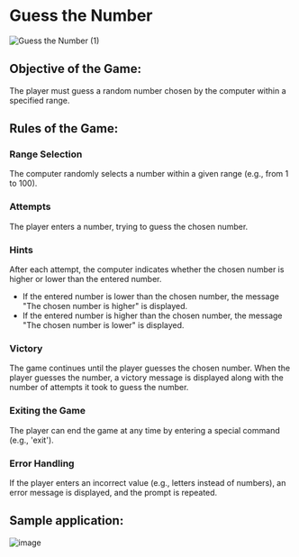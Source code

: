 # Guess the Number
![Guess the Number (1)](https://github.com/Joi7e0/Guess-the-Number/assets/175101157/89755369-4369-4f11-8154-a8bfb26a6e57)

## Objective of the Game:
The player must guess a random number chosen by the computer within a specified range.

## Rules of the Game:

### Range Selection
The computer randomly selects a number within a given range (e.g., from 1 to 100).

### Attempts
The player enters a number, trying to guess the chosen number.

### Hints
After each attempt, the computer indicates whether the chosen number is higher or lower than the entered number.
- If the entered number is lower than the chosen number, the message "The chosen number is higher" is displayed.
- If the entered number is higher than the chosen number, the message "The chosen number is lower" is displayed.

### Victory
The game continues until the player guesses the chosen number. When the player guesses the number, a victory message is displayed along with the number of attempts it took to guess the number.

### Exiting the Game
The player can end the game at any time by entering a special command (e.g., 'exit').

### Error Handling
If the player enters an incorrect value (e.g., letters instead of numbers), an error message is displayed, and the prompt is repeated.

## Sample application:

![image](https://github.com/Joi7e0/Guess-the-Number/assets/175101157/149b169b-6dc7-400e-b90e-f9b511589239)
